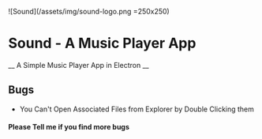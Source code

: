 ![Sound](/assets/img/sound-logo.png  =250x250)
# Sound - A Music Player App
__ A Simple Music Player App in Electron __

## Bugs
* You Can't Open Associated Files from Explorer by Double Clicking them

#### Please Tell me if you find more bugs
